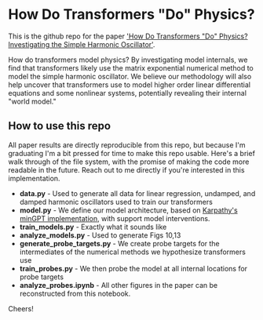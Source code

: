 
# How Do Transformers "Do" Physics?     

This is the github repo for the paper ['How Do Transformers "Do" Physics? Investigating the Simple Harmonic Oscillator'](https://arxiv.org/abs/2405.17209).

How do transformers model physics? By investigating model internals, we find that transformers likely use the matrix exponential numerical method to model the simple harmonic oscillator. We believe our methodology will also help uncover that transformers use to model higher order linear differential equations and some nonlinear systems, potentially revealing their internal "world model."

## How to use this repo
All paper results are directly reproducible from this repo, but because I'm graduating I'm a bit pressed for time to make this repo usable. Here's a brief walk through of the file system, with the promise of making the code more readable in the future. Reach out to me directly if you're interested in this implementation.

* **data.py** - Used to generate all data for linear regression, undamped, and damped harmonic oscillators used to train our transformers
* **model.py** - We define our model architecture, based on [Karpathy's minGPT implementation](\href{https://github.com/karpathy/minGPT/tree/master}), with support model interventions.
* **train_models.py** - Exactly what it sounds like
* **analyze_models.py** - Used to generate Figs 10,13
* **generate_probe_targets.py** - We create probe targets for the intermediates of the numerical methods we hypothesize transformers use
* **train_probes.py** - We then probe the model at all internal locations for probe targets
* **analyze_probes.ipynb** - All other figures in the paper can be reconstructed from this notebook.

Cheers!

